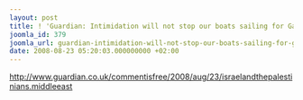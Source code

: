 ```yaml
---
layout: post
title: ! 'Guardian: Intimidation will not stop our boats sailing for Gaza'
joomla_id: 379
joomla_url: guardian-intimidation-will-not-stop-our-boats-sailing-for-gaza
date: 2008-08-23 05:20:03.000000000 +02:00
---
```

<p><a href="http://www.guardian.co.uk/commentisfree/2008/aug/23/israelandthepalestinians.middleeast">http://www.guardian.co.uk/commentisfree/2008/aug/23/israelandthepalestinians.middleeast</a></p>
